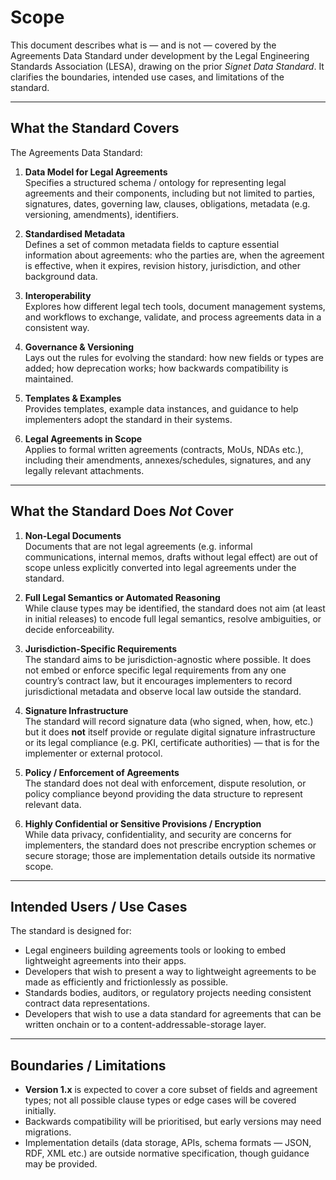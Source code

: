 # Scope

This document describes what is — and is not — covered by the Agreements Data Standard under development by the Legal Engineering Standards Association (LESA), drawing on the prior *Signet Data Standard*. It clarifies the boundaries, intended use cases, and limitations of the standard.  

---

## What the Standard Covers

The Agreements Data Standard:

1. **Data Model for Legal Agreements**  
   Specifies a structured schema / ontology for representing legal agreements and their components, including but not limited to parties, signatures, dates, governing law, clauses, obligations, metadata (e.g. versioning, amendments), identifiers.  

2. **Standardised Metadata**  
   Defines a set of common metadata fields to capture essential information about agreements: who the parties are, when the agreement is effective, when it expires, revision history, jurisdiction, and other background data.  

3. **Interoperability**  
   Explores how different legal tech tools, document management systems, and workflows to exchange, validate, and process agreements data in a consistent way.

4. **Governance & Versioning**  
   Lays out the rules for evolving the standard: how new fields or types are added; how deprecation works; how backwards compatibility is maintained.  

5. **Templates & Examples**  
   Provides templates, example data instances, and guidance to help implementers adopt the standard in their systems.

6. **Legal Agreements in Scope**  
   Applies to formal written agreements (contracts, MoUs, NDAs etc.), including their amendments, annexes/schedules, signatures, and any legally relevant attachments.

---

## What the Standard Does *Not* Cover

1. **Non-Legal Documents**  
   Documents that are not legal agreements (e.g. informal communications, internal memos, drafts without legal effect) are out of scope unless explicitly converted into legal agreements under the standard.

2. **Full Legal Semantics or Automated Reasoning**  
   While clause types may be identified, the standard does not aim (at least in initial releases) to encode full legal semantics, resolve ambiguities, or decide enforceability.  

3. **Jurisdiction-Specific Requirements**  
   The standard aims to be jurisdiction-agnostic where possible. It does not embed or enforce specific legal requirements from any one country’s contract law, but it encourages implementers to record jurisdictional metadata and observe local law outside the standard.

4. **Signature Infrastructure**  
   The standard will record signature data (who signed, when, how, etc.) but it does **not** itself provide or regulate digital signature infrastructure or its legal compliance (e.g. PKI, certificate authorities) — that is for the implementer or external protocol.

5. **Policy / Enforcement of Agreements**  
   The standard does not deal with enforcement, dispute resolution, or policy compliance beyond providing the data structure to represent relevant data.  

6. **Highly Confidential or Sensitive Provisions / Encryption**  
   While data privacy, confidentiality, and security are concerns for implementers, the standard does not prescribe encryption schemes or secure storage; those are implementation details outside its normative scope.

---

## Intended Users / Use Cases

The standard is designed for:

- Legal engineers building agreements tools or looking to embed lightweight agreements into their apps.
- Developers that wish to present a way to lightweight agreements to be made as efficiently and frictionlessly as possible.  
- Standards bodies, auditors, or regulatory projects needing consistent contract data representations.
- Developers that wish to use a data standard for agreements that can be written onchain or to a content-addressable-storage layer.

---

## Boundaries / Limitations

- **Version 1.x** is expected to cover a core subset of fields and agreement types; not all possible clause types or edge cases will be covered initially.  
- Backwards compatibility will be prioritised, but early versions may need migrations.  
- Implementation details (data storage, APIs, schema formats — JSON, RDF, XML etc.) are outside normative specification, though guidance may be provided.  
